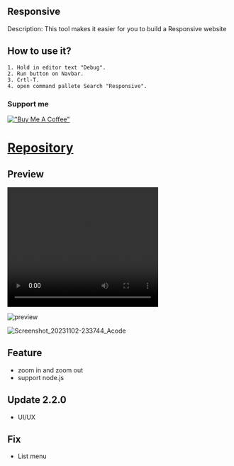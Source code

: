 ## **Responsive**
Description: This tool makes it easier for you to build a Responsive website 

## **How to use it?**
```
1. Hold in editor text "Debug".
2. Run button on Navbar.
3. Crtl-T.
4. open command pallete Search "Responsive".
```

### Support me
[!["Buy Me A Coffee"](https://www.buymeacoffee.com/assets/img/custom_images/orange_img.png)](https://www.buymeacoffee.com/cubarabara)

# [Repository](https://github.com/cubarabara/responsive-acode)

## **Preview**
<video src="https://github.com/cubarabara/Responsive-tools-acode/assets/36744420/4665e363-493c-4be0-9f25-8cc263b24603" height="270" width="340" controls></video>

![preview](https://github.com/cubarabara/Responsive-tools-acode/assets/36744420/48105c66-8417-41df-9dad-f6bbeeb2e034)

![Screenshot_20231102-233744_Acode](https://github.com/cubarabara/Responsive-tools-acode/assets/36744420/483f93ac-5431-46a3-8927-19f935bea5b4)


## Feature
* zoom in and zoom out
* support node.js

## Update 2.2.0
* UI/UX

## Fix
* List menu
